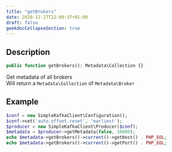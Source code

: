 ```yaml
---
title: "getBrokers"
date: 2020-12-27T22:09:37+01:00
draft: false
geekdocCollapseSection: true
---
```

## Description
```php
public function getBrokers(): Metadata\Collection {}
```
Get metadata of all brokers  
Will return a `Metadata\Collection` of `Metadata\Broker`
## Example
```php
$conf = new SimpleKafkaClient\Configuration();
$conf->set('auto.offset.reset', 'earliest');
$producer = new SimpleKafkaClient\Producer($conf);
$metadata = $producer->getMetadata(false, 10000);
echo $metadata->getBrokers()->current()->getHost() . PHP_EOL;
echo $metadata->getBrokers()->current()->getPort() . PHP_EOL;
```
